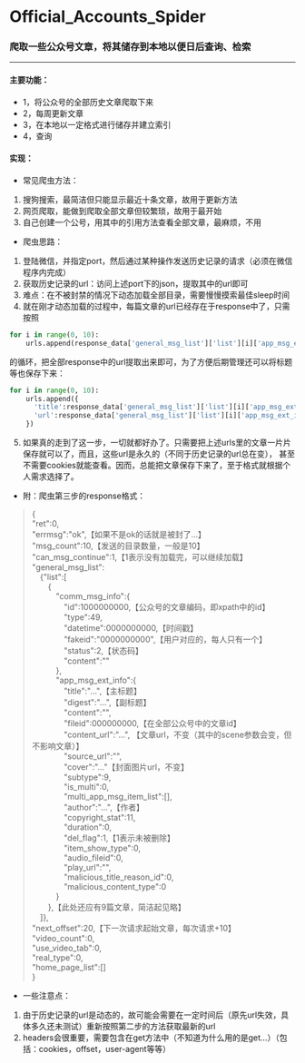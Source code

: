 # Official_Accounts_Spider
### 爬取一些公众号文章，将其储存到本地以便日后查询、检索
***
#### 主要功能：
* 1，将公众号的全部历史文章爬取下来
* 2，每周更新文章
* 3，在本地以一定格式进行储存并建立索引
* 4，查询

#### 实现：
* 常见爬虫方法：
1. 搜狗搜索，最简洁但只能显示最近十条文章，故用于更新方法
2. 网页爬取，能做到爬取全部文章但较繁琐，故用于最开始
3. 自己创建一个公号，用其中的引用方法查看全部文章，最麻烦，不用

* 爬虫思路：

1. 登陆微信，并指定port，然后通过某种操作发送历史记录的请求（必须在微信程序内完成）
2. 获取历史记录的url：访问上述port下的json，提取其中的url即可
3. 难点：在不被封禁的情况下动态加载全部目录，需要慢慢摸索最佳sleep时间
4. 就在刚才动态加载的过程中，每篇文章的url已经存在于response中了，只需按照
```Python
for i in range(0, 10):
    urls.append(response_data['general_msg_list']['list'][i]['app_msg_ext_info']['content_url'])
```
的循环，把全部response中的url提取出来即可，为了方便后期管理还可以将标题等也保存下来：
```Python
for i in range(0, 10):
    urls.append({
      'title':response_data['general_msg_list']['list'][i]['app_msg_ext_info']['title'],
      'url':response_data['general_msg_list']['list'][i]['app_msg_ext_info']['content_url']
    })
```
5. 如果真的走到了这一步，一切就都好办了。只需要把上述urls里的文章一片片保存就可以了，而且，这些url是永久的（不同于历史记录的url总在变），
甚至不需要cookies就能查看。因而，总能把文章保存下来了，至于格式就根据个人需求选择了。

* 附：爬虫第三步的response格式：
> {  
"ret":0,  
"errmsg":"ok",【如果不是ok的话就是被封了...】  
"msg_count":10,【发送的目录数量，一般是10】  
"can_msg_continue":1,【1表示没有加载完，可以继续加载】  
"general_msg_list":  
&emsp;{"list":[  
&emsp;&emsp;{  
&emsp;&emsp;&emsp;"comm_msg_info":{  
&emsp;&emsp;&emsp;&emsp;"id":1000000000,【公众号的文章编码，即xpath中的id】  
&emsp;&emsp;&emsp;&emsp;"type":49,  
&emsp;&emsp;&emsp;&emsp;"datetime":0000000000,【时间戳】  
&emsp;&emsp;&emsp;&emsp;"fakeid":"0000000000",【用户对应的，每人只有一个】  
&emsp;&emsp;&emsp;&emsp;"status":2,【状态码】  
&emsp;&emsp;&emsp;&emsp;"content":""  
&emsp;&emsp;&emsp;},  
&emsp;&emsp;&emsp;"app_msg_ext_info":{  
&emsp;&emsp;&emsp;&emsp;"title":"...",【主标题】  
&emsp;&emsp;&emsp;&emsp;"digest":"...",【副标题】  
&emsp;&emsp;&emsp;&emsp;"content":"",  
&emsp;&emsp;&emsp;&emsp;"fileid":000000000,【在全部公众号中的文章id】  
&emsp;&emsp;&emsp;&emsp;"content_url":"...",  【文章url，不变（其中的scene参数会变，但不影响文章）】  
&emsp;&emsp;&emsp;&emsp;"source_url":"",  
&emsp;&emsp;&emsp;&emsp;"cover":"..."【封面图片url，不变】  
&emsp;&emsp;&emsp;&emsp;"subtype":9,  
&emsp;&emsp;&emsp;&emsp;"is_multi":0,  
&emsp;&emsp;&emsp;&emsp;"multi_app_msg_item_list":[],  
&emsp;&emsp;&emsp;&emsp;"author":"...",【作者】  
&emsp;&emsp;&emsp;&emsp;"copyright_stat":11,  
&emsp;&emsp;&emsp;&emsp;"duration":0,  
&emsp;&emsp;&emsp;&emsp;"del_flag":1,【1表示未被删除】  
&emsp;&emsp;&emsp;&emsp;"item_show_type":0,  
&emsp;&emsp;&emsp;&emsp;"audio_fileid":0,  
&emsp;&emsp;&emsp;&emsp;"play_url":"",  
&emsp;&emsp;&emsp;&emsp;"malicious_title_reason_id":0,  
&emsp;&emsp;&emsp;&emsp;"malicious_content_type":0  
&emsp;&emsp;&emsp;}  
&emsp;&emsp;},【此处还应有9篇文章，简洁起见略】  
&emsp;]},  
"next_offset":20,【下一次请求起始文章，每次请求+10】  
"video_count":0,  
"use_video_tab":0,  
"real_type":0,  
"home_page_list":[]  
}  

* 一些注意点：
1. 由于历史记录的url是动态的，故可能会需要在一定时间后（原先url失效，具体多久还未测试）重新按照第二步的方法获取最新的url
2. headers会很重要，需要包含在get方法中（不知道为什么用的是get...）（包括：cookies，offset，user-agent等等）
